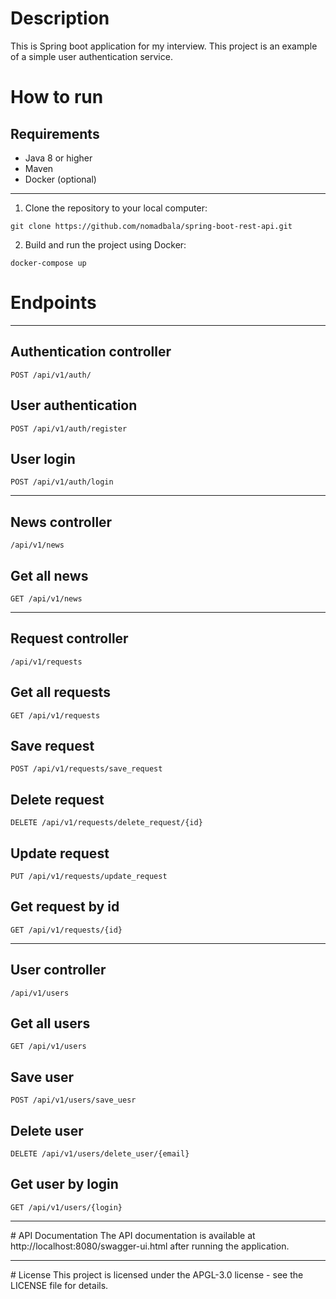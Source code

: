 # Description
This is Spring boot application for my interview. This project is an example of a simple user authentication service.

# How to run
## Requirements
* Java 8 or higher
* Maven
* Docker (optional)

<hr>

1. Clone the repository to your local computer:
```
git clone https://github.com/nomadbala/spring-boot-rest-api.git
```

2. Build and run the project using Docker:
```
docker-compose up
```

# Endpoints

<hr>

## Authentication controller
```
POST /api/v1/auth/
```

## User authentication
```
POST /api/v1/auth/register
```

## User login
```
POST /api/v1/auth/login
```

<hr>

## News controller
```
/api/v1/news
```

##  Get all news
```
GET /api/v1/news
```

<hr>

## Request controller
```
/api/v1/requests
```

## Get all requests
```
GET /api/v1/requests
```

## Save request
```
POST /api/v1/requests/save_request
```

## Delete request
```
DELETE /api/v1/requests/delete_request/{id}
```

## Update request
```
PUT /api/v1/requests/update_request
```

## Get request by id
```
GET /api/v1/requests/{id}
```

<hr>

## User controller
```
/api/v1/users
```

## Get all users
```
GET /api/v1/users
```

## Save user
```
POST /api/v1/users/save_uesr
```

## Delete user
```
DELETE /api/v1/users/delete_user/{email}
```

## Get user by login
```
GET /api/v1/users/{login}
```

<hr>
# API Documentation
The API documentation is available at http://localhost:8080/swagger-ui.html after running the application.

<hr>
# License
This project is licensed under the APGL-3.0 license - see the LICENSE file for details.
